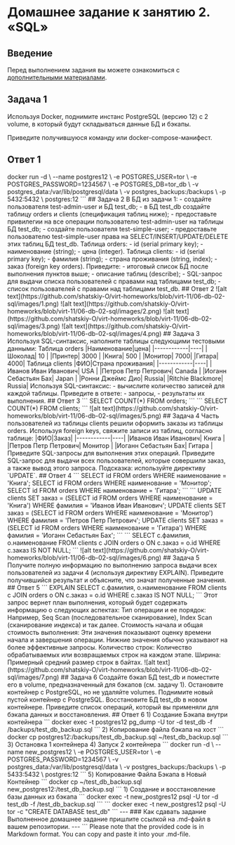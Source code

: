 
<!--DELIMITER-->
# Домашнее задание к занятию 2. «SQL»

## Введение

Перед выполнением задания вы можете ознакомиться с 
[дополнительными материалами](https://github.com/netology-code/virt-homeworks/blob/virt-11/additional/README.md).

## Задача 1

Используя Docker, поднимите инстанс PostgreSQL (версию 12) c 2 volume, 
в который будут складываться данные БД и бэкапы.

Приведите получившуюся команду или docker-compose-манифест.

## Ответ 1

<!--DELIMITER-->docker run -d \
<!--DELIMITER--> --name postgres12 \
<!--DELIMITER--> -e POSTGRES_USER=tor \
<!--DELIMITER--> -e POSTGRES_PASSWORD=1234567 \
<!--DELIMITER--> -e POSTGRES_DB=tor_db \
<!--DELIMITER--> -v postgres_data:/var/lib/postgresql/data \
<!--DELIMITER--> -v postgres_backups:/backups \
<!--DELIMITER--> -p 5432:5432 \
<!--DELIMITER--> postgres:12
<!--DELIMITER-->```
<!--DELIMITER-->
<!--DELIMITER-->## Задача 2
<!--DELIMITER-->
<!--DELIMITER-->В БД из задачи 1: 
<!--DELIMITER-->
<!--DELIMITER-->- создайте пользователя test-admin-user и БД test_db;
<!--DELIMITER-->- в БД test_db создайте таблицу orders и clients (спeцификация таблиц ниже);
<!--DELIMITER-->- предоставьте привилегии на все операции пользователю test-admin-user на таблицы БД test_db;
<!--DELIMITER-->- создайте пользователя test-simple-user;
<!--DELIMITER-->- предоставьте пользователю test-simple-user права на SELECT/INSERT/UPDATE/DELETE этих таблиц БД test_db.
<!--DELIMITER-->
<!--DELIMITER-->Таблица orders:
<!--DELIMITER-->
<!--DELIMITER-->- id (serial primary key);
<!--DELIMITER-->- наименование (string);
<!--DELIMITER-->- цена (integer).
<!--DELIMITER-->
<!--DELIMITER-->Таблица clients:
<!--DELIMITER-->
<!--DELIMITER-->- id (serial primary key);
<!--DELIMITER-->- фамилия (string);
<!--DELIMITER-->- страна проживания (string, index);
<!--DELIMITER-->- заказ (foreign key orders).
<!--DELIMITER-->
<!--DELIMITER-->Приведите:
<!--DELIMITER-->
<!--DELIMITER-->- итоговый список БД после выполнения пунктов выше;
<!--DELIMITER-->- описание таблиц (describe);
<!--DELIMITER-->- SQL-запрос для выдачи списка пользователей с правами над таблицами test_db;
<!--DELIMITER-->- список пользователей с правами над таблицами test_db.
<!--DELIMITER-->
<!--DELIMITER-->## Ответ 2
<!--DELIMITER-->
<!--DELIMITER-->![alt text](https://github.com/shatskiy-O/virt-homeworks/blob/virt-11/06-db-02-sql/images/1.png)
<!--DELIMITER-->
<!--DELIMITER-->![alt text](https://github.com/shatskiy-O/virt-homeworks/blob/virt-11/06-db-02-sql/images/2.png)
<!--DELIMITER-->
<!--DELIMITER-->![alt text](https://github.com/shatskiy-O/virt-homeworks/blob/virt-11/06-db-02-sql/images/3.png)
<!--DELIMITER-->
<!--DELIMITER-->![alt text](https://github.com/shatskiy-O/virt-homeworks/blob/virt-11/06-db-02-sql/images/4.png)
<!--DELIMITER-->
<!--DELIMITER-->## Задача 3
<!--DELIMITER-->
<!--DELIMITER-->Используя SQL-синтаксис, наполните таблицы следующими тестовыми данными:
<!--DELIMITER-->
<!--DELIMITER-->Таблица orders
<!--DELIMITER-->
<!--DELIMITER-->|Наименование|цена|
<!--DELIMITER-->|------------|----|
<!--DELIMITER-->|Шоколад| 10 |
<!--DELIMITER-->|Принтер| 3000 |
<!--DELIMITER-->|Книга| 500 |
<!--DELIMITER-->|Монитор| 7000|
<!--DELIMITER-->|Гитара| 4000|
<!--DELIMITER-->
<!--DELIMITER-->Таблица clients
<!--DELIMITER-->
<!--DELIMITER-->|ФИО|Страна проживания|
<!--DELIMITER-->|------------|----|
<!--DELIMITER-->|Иванов Иван Иванович| USA |
<!--DELIMITER-->|Петров Петр Петрович| Canada |
<!--DELIMITER-->|Иоганн Себастьян Бах| Japan |
<!--DELIMITER-->|Ронни Джеймс Дио| Russia|
<!--DELIMITER-->|Ritchie Blackmore| Russia|
<!--DELIMITER-->
<!--DELIMITER-->Используя SQL-синтаксис:
<!--DELIMITER-->- вычислите количество записей для каждой таблицы.
<!--DELIMITER-->
<!--DELIMITER-->Приведите в ответе:
<!--DELIMITER-->
<!--DELIMITER-->    - запросы,
<!--DELIMITER-->    - результаты их выполнения.
<!--DELIMITER-->
<!--DELIMITER-->## Ответ 3
<!--DELIMITER-->```
<!--DELIMITER-->SELECT COUNT(*) FROM orders;
<!--DELIMITER-->```
<!--DELIMITER-->
<!--DELIMITER-->```
<!--DELIMITER-->SELECT COUNT(*) FROM clients;
<!--DELIMITER-->```
<!--DELIMITER-->
<!--DELIMITER-->![alt text](https://github.com/shatskiy-O/virt-homeworks/blob/virt-11/06-db-02-sql/images/5.png)
<!--DELIMITER-->
<!--DELIMITER-->## Задача 4
<!--DELIMITER-->
<!--DELIMITER-->Часть пользователей из таблицы clients решили оформить заказы из таблицы orders.
<!--DELIMITER-->
<!--DELIMITER-->Используя foreign keys, свяжите записи из таблиц, согласно таблице:
<!--DELIMITER-->
<!--DELIMITER-->|ФИО|Заказ|
<!--DELIMITER-->|------------|----|
<!--DELIMITER-->|Иванов Иван Иванович| Книга |
<!--DELIMITER-->|Петров Петр Петрович| Монитор |
<!--DELIMITER-->|Иоганн Себастьян Бах| Гитара |
<!--DELIMITER-->
<!--DELIMITER-->Приведите SQL-запросы для выполнения этих операций.
<!--DELIMITER-->
<!--DELIMITER-->Приведите SQL-запрос для выдачи всех пользователей, которые совершили заказ, а также вывод этого запроса.
<!--DELIMITER--> 
<!--DELIMITER-->Подсказка: используйте директиву `UPDATE`.
<!--DELIMITER-->
<!--DELIMITER-->## Ответ 4
<!--DELIMITER-->
<!--DELIMITER-->```
<!--DELIMITER-->SELECT id FROM orders WHERE наименование = 'Книга';
<!--DELIMITER-->SELECT id FROM orders WHERE наименование = 'Монитор';
<!--DELIMITER-->SELECT id FROM orders WHERE наименование = 'Гитара';
<!--DELIMITER-->```
<!--DELIMITER-->
<!--DELIMITER-->```
<!--DELIMITER-->UPDATE clients SET заказ = (SELECT id FROM orders WHERE наименование = 'Книга') WHERE фамилия = 'Иванов Иван Иванович';
<!--DELIMITER-->UPDATE clients SET заказ = (SELECT id FROM orders WHERE наименование = 'Монитор') WHERE фамилия = 'Петров Петр Петрович';
<!--DELIMITER-->UPDATE clients SET заказ = (SELECT id FROM orders WHERE наименование = 'Гитара') WHERE фамилия = 'Иоганн Себастьян Бах';
<!--DELIMITER-->```
<!--DELIMITER-->
<!--DELIMITER-->```
<!--DELIMITER-->SELECT c.фамилия, o.наименование
<!--DELIMITER-->FROM clients c
<!--DELIMITER-->JOIN orders o ON c.заказ = o.id
<!--DELIMITER-->WHERE c.заказ IS NOT NULL;
<!--DELIMITER-->```
<!--DELIMITER-->![alt text](https://github.com/shatskiy-O/virt-homeworks/blob/virt-11/06-db-02-sql/images/6.png)
<!--DELIMITER-->
<!--DELIMITER-->## Задача 5
<!--DELIMITER-->
<!--DELIMITER-->Получите полную информацию по выполнению запроса выдачи всех пользователей из задачи 4 
<!--DELIMITER-->(используя директиву EXPLAIN).
<!--DELIMITER-->
<!--DELIMITER-->Приведите получившийся результат и объясните, что значат полученные значения.
<!--DELIMITER-->
<!--DELIMITER-->## Ответ 5
<!--DELIMITER-->
<!--DELIMITER-->```
<!--DELIMITER-->EXPLAIN SELECT c.фамилия, o.наименование
<!--DELIMITER-->FROM clients c
<!--DELIMITER-->JOIN orders o ON c.заказ = o.id
<!--DELIMITER-->WHERE c.заказ IS NOT NULL;
<!--DELIMITER-->```
<!--DELIMITER-->Этот запрос вернет план выполнения, который будет содержать информацию о следующих аспектах:
<!--DELIMITER-->
<!--DELIMITER-->Тип операции и ее порядок: Например, Seq Scan (последовательное сканирование), Index Scan (сканирование индекса) и так далее.
<!--DELIMITER-->Стоимость начала и общая стоимость выполнения: Эти значения показывают оценку времени начала и завершения операции. Нижние значения обычно указывают на более эффективные запросы.
<!--DELIMITER-->Количество строк: Количество обрабатываемых или возвращаемых строк на каждом этапе.
<!--DELIMITER-->Ширина: Примерный средний размер строк в байтах.
<!--DELIMITER-->
<!--DELIMITER-->![alt text](https://github.com/shatskiy-O/virt-homeworks/blob/virt-11/06-db-02-sql/images/7.png)
<!--DELIMITER-->
<!--DELIMITER-->## Задача 6
<!--DELIMITER-->
<!--DELIMITER-->Создайте бэкап БД test_db и поместите его в volume, предназначенный для бэкапов (см. задачу 1).
<!--DELIMITER-->
<!--DELIMITER-->Остановите контейнер с PostgreSQL, но не удаляйте volumes.
<!--DELIMITER-->
<!--DELIMITER-->Поднимите новый пустой контейнер с PostgreSQL.
<!--DELIMITER-->
<!--DELIMITER-->Восстановите БД test_db в новом контейнере.
<!--DELIMITER-->
<!--DELIMITER-->Приведите список операций, который вы применяли для бэкапа данных и восстановления. 
<!--DELIMITER-->
<!--DELIMITER-->## Ответ 6
<!--DELIMITER-->
<!--DELIMITER-->1) Создание Бэкапа внутри контейнера
<!--DELIMITER-->``` 
<!--DELIMITER-->docker exec -t postgres12 pg_dump -U tor -d test_db -f /backups/test_db_backup.sql
<!--DELIMITER-->```
<!--DELIMITER-->2) Копирование файла бэкапа на хост
<!--DELIMITER-->```
<!--DELIMITER-->docker cp postgres12:/backups/test_db_backup.sql ~/test_db_backup.sql
<!--DELIMITER-->```
<!--DELIMITER-->3) Остановка 1 контейнера
<!--DELIMITER-->  
<!--DELIMITER-->4) Запуск 2 контейнера 
<!--DELIMITER-->```
<!--DELIMITER-->docker run -d \
<!--DELIMITER--> --name new_postgres12 \
<!--DELIMITER--> -e POSTGRES_USER=tor \
<!--DELIMITER--> -e POSTGRES_PASSWORD=1234567 \
<!--DELIMITER--> -v postgres_data:/var/lib/postgresql/data \
<!--DELIMITER--> -v postgres_backups:/backups \
<!--DELIMITER--> -p 5433:5432 \
<!--DELIMITER--> postgres:12
<!--DELIMITER-->```
<!--DELIMITER-->5) Копирование Файла Бэкапа в Новый Контейнер
<!--DELIMITER--> ```
<!--DELIMITER--> docker cp ~/test_db_backup.sql new_postgres12:/test_db_backup.sql
<!--DELIMITER--> ``` 
<!--DELIMITER--> 1) Создание и восстановление базы данных из бэкапа
<!--DELIMITER--> ``` 
<!--DELIMITER-->docker exec -t new_postgres12 psql -U tor -d test_db -f /test_db_backup.sql
<!--DELIMITER-->```
<!--DELIMITER-->
<!--DELIMITER-->```
<!--DELIMITER-->docker exec -t new_postgres12 psql -U tor -c "CREATE DATABASE test_db"
<!--DELIMITER-->```
<!--DELIMITER-->---
<!--DELIMITER-->
<!--DELIMITER-->### Как сдавать задание
<!--DELIMITER-->
<!--DELIMITER-->Выполненное домашнее задание пришлите ссылкой на .md-файл в вашем репозитории.
<!--DELIMITER-->
<!--DELIMITER-->---
<!--DELIMITER-->```
<!--DELIMITER-->
<!--DELIMITER-->Please note that the provided code is in Markdown format. You can copy and paste it into your .md-file.